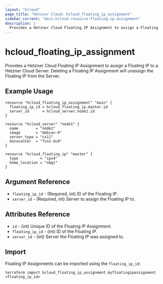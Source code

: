 ```yaml
---
layout: "hcloud"
page_title: "Hetzner Cloud: hcloud_floating_ip_assignment"
sidebar_current: "docs-hcloud-resource-floating-ip-assignment"
description: |-
  Provides a Hetzner Cloud Floating IP Assignment to assign a Floating IP to a Hetzner Cloud Server.
---
```


# hcloud_floating_ip_assignment

Provides a Hetzner Cloud Floating IP Assignment to assign a Floating IP to a Hetzner Cloud Server. Deleting a Floating IP Assignment will unassign the Floating IP from the Server.

## Example Usage

```hcl
resource "hcloud_floating_ip_assignment" "main" {
  floating_ip_id = hcloud_floating_ip.master.id
  server_id      = hcloud_server.node1.id
}

resource "hcloud_server" "node1" {
  name        = "node1"
  image       = "debian-9"
  server_type = "cx11"
  datacenter  = "fsn1-dc8"
}

resource "hcloud_floating_ip" "master" {
  type          = "ipv4"
  home_location = "nbg1"
}
```

## Argument Reference

- `floating_ip_id` - (Required, int) ID of the Floating IP.
- `server_id` - (Required, int) Server to assign the Floating IP to.

## Attributes Reference

- `id` - (int) Unique ID of the Floating IP Assignment.
- `floating_ip_id` - (int) ID of the Floating IP.
- `server_id` - (int) Server the Floating IP was assigned to.

## Import

Floating IP Assignments can be imported using the `floating_ip_id`:

```
terraform import hcloud_floating_ip_assignment.myfloatingipassignment <floating_ip_id>
```
